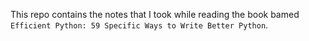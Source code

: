 This repo contains the notes that I took while reading the book bamed `Efficient Python: 59 Specific Ways to Write Better Python`.

